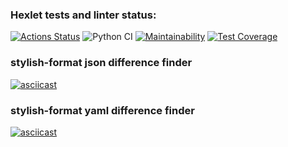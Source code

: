 ### Hexlet tests and linter status:
[![Actions Status](https://github.com/invercargill12/python-project-50/workflows/hexlet-check/badge.svg)](https://github.com/invercargill12/python-project-50/actions)
![Python CI](https://github.com/invercargill12/python-project-50/actions/workflows/gendiff-check.yml/badge.svg)
[![Maintainability](https://api.codeclimate.com/v1/badges/6a4b3caa2096b0ad49af/maintainability)](https://codeclimate.com/github/invercargill12/python-project-50/maintainability)
[![Test Coverage](https://api.codeclimate.com/v1/badges/6a4b3caa2096b0ad49af/test_coverage)](https://codeclimate.com/github/invercargill12/python-project-50/test_coverage)

### stylish-format json difference finder
[![asciicast](https://asciinema.org/a/H14RS5OVq0gy871ESOJUvE8pC.svg)](https://asciinema.org/a/H14RS5OVq0gy871ESOJUvE8pC)

### stylish-format yaml difference finder
[![asciicast](https://asciinema.org/a/UNI2CDMi1QqdJfdp6KgX5SpTL.svg)](https://asciinema.org/a/UNI2CDMi1QqdJfdp6KgX5SpTL)